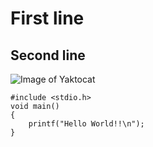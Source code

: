 # First line
## Second line
![Image of Yaktocat](https://octodex.github.com/images/yaktocat.png)

```
#include <stdio.h>
void main()
{
    printf("Hello World!!\n");
}
 ```
